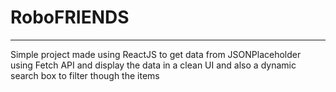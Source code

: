<h1>RoboFRIENDS</h1><hr>
Simple project made using ReactJS to get data from JSONPlaceholder using Fetch API
and display the data in a clean UI and also a dynamic search box to filter though the items

